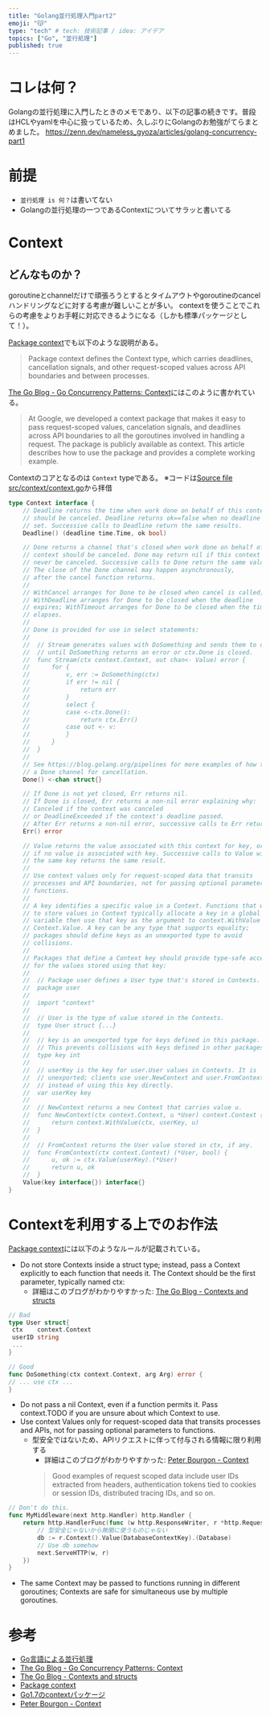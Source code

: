 ```yaml
---
title: "Golang並行処理入門part2"
emoji: "😽"
type: "tech" # tech: 技術記事 / idea: アイデア
topics: ["Go", "並行処理"]
published: true
---
```


# コレは何？
Golangの並行処理に入門したときのメモであり、以下の記事の続きです。普段はHCLやyamlを中心に扱っているため、久しぶりにGolangのお勉強がてらまとめました。
https://zenn.dev/nameless_gyoza/articles/golang-concurrency-part1

# 前提
- `並行処理 is 何？`は書いてない
- Golangの並行処理の一つであるContextについてサラッと書いてる

# Context
## どんなものか？
goroutineとchannelだけで頑張ろうとするとタイムアウトやgoroutineのcancelハンドリングなどに対する考慮が難しいことが多い。
contextを使うことでこれらの考慮をよりお手軽に対応できるようになる（しかも標準パッケージとして！）。

[Package context](https://tip.golang.org/pkg/context/)でも以下のような説明がある。
>Package context defines the Context type, which carries deadlines, cancellation signals, and other request-scoped values across API boundaries and between processes.

[The Go Blog - Go Concurrency Patterns: Context](https://blog.golang.org/context)にはこのように書かれている。
> At Google, we developed a context package that makes it easy to pass request-scoped values, cancelation signals, and deadlines across API boundaries to all the goroutines involved in handling a request. The package is publicly available as context. This article describes how to use the package and provides a complete working example.


Contextのコアとなるのは `Context` typeである。
※コードは[Source file src/context/context.go](https://golang.org/src/context/context.go?s=2460:6019#L52)から拝借

```go
type Context interface {
    // Deadline returns the time when work done on behalf of this context
    // should be canceled. Deadline returns ok==false when no deadline is
    // set. Successive calls to Deadline return the same results.
    Deadline() (deadline time.Time, ok bool)

    // Done returns a channel that's closed when work done on behalf of this
    // context should be canceled. Done may return nil if this context can
    // never be canceled. Successive calls to Done return the same value.
    // The close of the Done channel may happen asynchronously,
    // after the cancel function returns.
    //
    // WithCancel arranges for Done to be closed when cancel is called;
    // WithDeadline arranges for Done to be closed when the deadline
    // expires; WithTimeout arranges for Done to be closed when the timeout
    // elapses.
    //
    // Done is provided for use in select statements:
    //
    //  // Stream generates values with DoSomething and sends them to out
    //  // until DoSomething returns an error or ctx.Done is closed.
    //  func Stream(ctx context.Context, out chan<- Value) error {
    //  	for {
    //  		v, err := DoSomething(ctx)
    //  		if err != nil {
    //  			return err
    //  		}
    //  		select {
    //  		case <-ctx.Done():
    //  			return ctx.Err()
    //  		case out <- v:
    //  		}
    //  	}
    //  }
    //
    // See https://blog.golang.org/pipelines for more examples of how to use
    // a Done channel for cancellation.
    Done() <-chan struct{}

    // If Done is not yet closed, Err returns nil.
    // If Done is closed, Err returns a non-nil error explaining why:
    // Canceled if the context was canceled
    // or DeadlineExceeded if the context's deadline passed.
    // After Err returns a non-nil error, successive calls to Err return the same error.
    Err() error

    // Value returns the value associated with this context for key, or nil
    // if no value is associated with key. Successive calls to Value with
    // the same key returns the same result.
    //
    // Use context values only for request-scoped data that transits
    // processes and API boundaries, not for passing optional parameters to
    // functions.
    //
    // A key identifies a specific value in a Context. Functions that wish
    // to store values in Context typically allocate a key in a global
    // variable then use that key as the argument to context.WithValue and
    // Context.Value. A key can be any type that supports equality;
    // packages should define keys as an unexported type to avoid
    // collisions.
    //
    // Packages that define a Context key should provide type-safe accessors
    // for the values stored using that key:
    //
    // 	// Package user defines a User type that's stored in Contexts.
    // 	package user
    //
    // 	import "context"
    //
    // 	// User is the type of value stored in the Contexts.
    // 	type User struct {...}
    //
    // 	// key is an unexported type for keys defined in this package.
    // 	// This prevents collisions with keys defined in other packages.
    // 	type key int
    //
    // 	// userKey is the key for user.User values in Contexts. It is
    // 	// unexported; clients use user.NewContext and user.FromContext
    // 	// instead of using this key directly.
    // 	var userKey key
    //
    // 	// NewContext returns a new Context that carries value u.
    // 	func NewContext(ctx context.Context, u *User) context.Context {
    // 		return context.WithValue(ctx, userKey, u)
    // 	}
    //
    // 	// FromContext returns the User value stored in ctx, if any.
    // 	func FromContext(ctx context.Context) (*User, bool) {
    // 		u, ok := ctx.Value(userKey).(*User)
    // 		return u, ok
    // 	}
    Value(key interface{}) interface{}
}
```

# Contextを利用する上でのお作法
[Package context](https://golang.org/pkg/context/)には以下のようなルールが記載されている。
- Do not store Contexts inside a struct type; instead, pass a Context explicitly to each function that needs it. The Context should be the first parameter, typically named ctx:
  - 詳細はこのブログがわかりやすかった: [The Go Blog - Contexts and structs](https://blog.golang.org/context-and-structs)
```go
// Bad
type User struct{
 ctx    context.Context
 userID string
 ...
}

// Good
func DoSomething(ctx context.Context, arg Arg) error {
// ... use ctx ...
}
```

- Do not pass a nil Context, even if a function permits it. Pass context.TODO if you are unsure about which Context to use.
- Use context Values only for request-scoped data that transits processes and APIs, not for passing optional parameters to functions.
  - 型安全ではないため、APIリクエストに伴って付与される情報に限り利用する
    - 詳細はこのブログがわかりやすかった: [Peter Bourgon - Context](https://peter.bourgon.org/blog/2016/07/11/context.html)
    > Good examples of request scoped data include user IDs extracted from headers, authentication tokens tied to cookies or session IDs, distributed tracing IDs, and so on.

```go
// Don't do this.
func MyMiddleware(next http.Handler) http.Handler {
	return http.HandlerFunc(func (w http.ResponseWriter, r *http.Request) {
		// 型安全じゃないから無闇に使うものじゃない
		db := r.Context().Value(DatabaseContextKey).(Database)
		// Use db somehow 
		next.ServeHTTP(w, r) 
	})
}
```

- The same Context may be passed to functions running in different goroutines; Contexts are safe for simultaneous use by multiple goroutines.



# 参考
- [Go言語による並行処理](https://www.amazon.co.jp/Go%E8%A8%80%E8%AA%9E%E3%81%AB%E3%82%88%E3%82%8B%E4%B8%A6%E8%A1%8C%E5%87%A6%E7%90%86-Katherine-Cox-Buday/dp/4873118468/ref=sr_1_1?__mk_ja_JP=%E3%82%AB%E3%82%BF%E3%82%AB%E3%83%8A&crid=14JT6C98S85Q7&dchild=1&keywords=go%E8%A8%80%E8%AA%9E%E3%81%AB%E3%82%88%E3%82%8B%E4%B8%A6%E8%A1%8C%E5%87%A6%E7%90%86&qid=1624781084&sprefix=go%E8%A8%80%E8%AA%9E%E3%81%AB%E3%82%88%E3%82%8B%2Caps%2C262&sr=8-1)
- [The Go Blog - Go Concurrency Patterns: Context](https://blog.golang.org/context)
- [The Go Blog - Contexts and structs](https://blog.golang.org/context-and-structs)
- [Package context](https://tip.golang.org/pkg/context/)
- [Go1.7のcontextパッケージ](https://deeeet.com/writing/2016/07/22/context/)
- [Peter Bourgon - Context](https://peter.bourgon.org/blog/2016/07/11/context.html)
